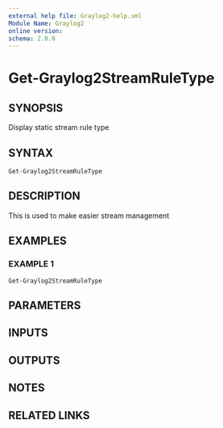 ```yaml
---
external help file: Graylog2-help.xml
Module Name: Graylog2
online version:
schema: 2.0.0
---
```


# Get-Graylog2StreamRuleType

## SYNOPSIS
Display static stream rule type

## SYNTAX

```
Get-Graylog2StreamRuleType
```

## DESCRIPTION
This is used to make easier stream management

## EXAMPLES

### EXAMPLE 1
```
Get-Graylog2StreamRuleType
```

## PARAMETERS

## INPUTS

## OUTPUTS

## NOTES

## RELATED LINKS
